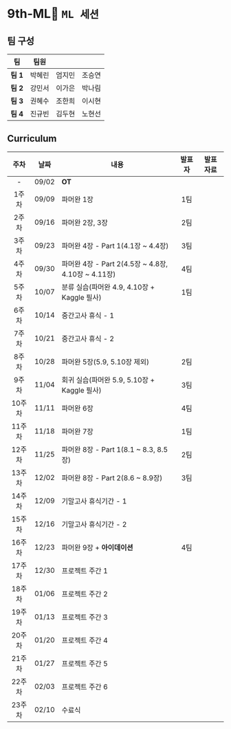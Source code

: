 # 9th-ML🐢 ```ML 세션```

## 팀 구성

|팀|팀원| | |
|---|---|---|---|
|**팀 1**|박혜린|엄지민|조승연|
|**팀 2**|강민서|이가은|박나림|
|**팀 3**|권혜수|조한희|이시현|
|**팀 4**|진규빈|김두현|노현선|

## Curriculum
|주차|날짜|내용|발표자|발표 자료|
|:-:|:---:|---------------|:---:|:-:|
|-|09/02|**OT**|||
|1주차|09/09|파머완 1장|1팀||
|2주차|09/16|파머완 2장, 3장|2팀||
|3주차|09/23|파머완 4장 - Part 1(4.1장 ~  4.4장)|3팀||
|4주차|09/30|파머완 4장 - Part 2(4.5장 ~ 4.8장, 4.10장 ~ 4.11장)|4팀||
|5주차|10/07|분류 실습(파머완 4.9, 4.10장 + Kaggle 필사)|1팀||
|6주차|10/14|중간고사 휴식 - 1|||
|7주차|10/21|중간고사 휴식 - 2|||
|8주차|10/28|파머완 5장(5.9, 5.10장 제외)|2팀||
|9주차|11/04|회귀 실습(파머완 5.9, 5.10장 + Kaggle 필사)|3팀||
|10주차|11/11|파머완 6장|4팀||
|11주차|11/18|파머완 7장|1팀||
|12주차|11/25|파머완 8장 - Part 1(8.1 ~ 8.3, 8.5장)|2팀||
|13주차|12/02|파머완 8장 - Part 2(8.6 ~ 8.9장)|3팀||
|14주차|12/09|기말고사 휴식기간 - 1|||
|15주차|12/16|기말고사 휴식기간 - 2|||
|16주차|12/23|파머완 9장 + **아이데이션**|4팀||
|17주차|12/30|프로젝트 주간 1|||
|18주차|01/06|프로젝트 주간 2|||
|19주차|01/13|프로젝트 주간 3|||
|20주차|01/20|프로젝트 주간 4|||
|21주차|01/27|프로젝트 주간 5|||
|22주차|02/03|프로젝트 주간 6|||
|23주차|02/10|수료식|||
